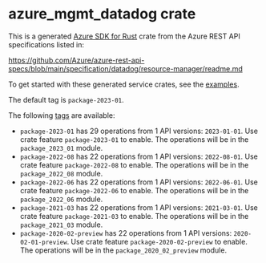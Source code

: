 # azure_mgmt_datadog crate

This is a generated [Azure SDK for Rust](https://github.com/Azure/azure-sdk-for-rust) crate from the Azure REST API specifications listed in:

https://github.com/Azure/azure-rest-api-specs/blob/main/specification/datadog/resource-manager/readme.md

To get started with these generated service crates, see the [examples](https://github.com/Azure/azure-sdk-for-rust/blob/main/services/README.md#examples).

The default tag is `package-2023-01`.

The following [tags](https://github.com/Azure/azure-sdk-for-rust/blob/main/services/tags.md) are available:

- `package-2023-01` has 29 operations from 1 API versions: `2023-01-01`. Use crate feature `package-2023-01` to enable. The operations will be in the `package_2023_01` module.
- `package-2022-08` has 22 operations from 1 API versions: `2022-08-01`. Use crate feature `package-2022-08` to enable. The operations will be in the `package_2022_08` module.
- `package-2022-06` has 22 operations from 1 API versions: `2022-06-01`. Use crate feature `package-2022-06` to enable. The operations will be in the `package_2022_06` module.
- `package-2021-03` has 22 operations from 1 API versions: `2021-03-01`. Use crate feature `package-2021-03` to enable. The operations will be in the `package_2021_03` module.
- `package-2020-02-preview` has 22 operations from 1 API versions: `2020-02-01-preview`. Use crate feature `package-2020-02-preview` to enable. The operations will be in the `package_2020_02_preview` module.
